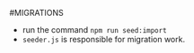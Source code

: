 #MIGRATIONS
- run the command `npm run seed:import`
- `seeder.js` is responsible for migration work.